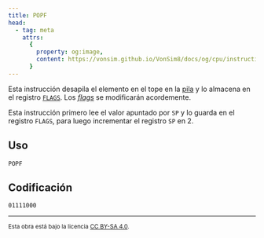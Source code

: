 ```yaml
---
title: POPF
head:
  - tag: meta
    attrs:
      {
        property: og:image,
        content: https://vonsim.github.io/VonSim8/docs/og/cpu/instructions/popf.png,
      }
---
```


Esta instrucción desapila el elemento en el tope en la [pila](/VonSim8/docs/cpu/#pila) y lo almacena en el registro [`FLAGS`](/VonSim8/docs/cpu/#flags). Los [_flags_](/VonSim8/docs/cpu/#flags) se modificarán acordemente.

Esta instrucción primero lee el valor apuntado por `SP` y lo guarda en el registro `FLAGS`, para luego incrementar el registro `SP` en 2.

## Uso

```vonsim
POPF
```

## Codificación

`01111000`

---

<small>Esta obra está bajo la licencia <a target="_blank" rel="license noopener noreferrer" href="http://creativecommons.org/licenses/by-sa/4.0/">CC BY-SA 4.0</a>.</small>
